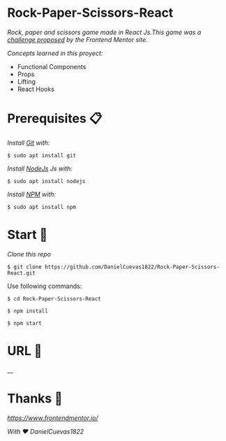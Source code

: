 # Rock-Paper-Scissors-React

_Rock, paper and scissors game made in React Js.This game was a [challenge proposed](https://www.frontendmentor.io/challenges/rock-paper-scissors-game-pTgwgvgH) by the Frontend Mentor site._

_Concepts learned in this proyect:_

* Functional Components
* Props
* Lifting
* React Hooks

# Prerequisites 📋
_Install [Git](https://git-scm.com/) with:_
```
$ sudo apt install git
```

_Install [NodeJs](https://nodejs.org/en/) Js with:_
```
$ sudo apt install nodejs
```

_Install [NPM](https://www.npmjs.com/) with:_
```
$ sudo apt install npm
```
# Start 🚀

_Clone this repo_
```
$ git clone https://github.com/DanielCuevas1822/Rock-Paper-Scissors-React.git
```
Use following commands:
```
$ cd Rock-Paper-Scissors-React
```
```
$ npm install
```
```
$ npm start
```

# URL 📌

__

# Thanks 🎁

_https://www.frontendmentor.io/_

_With ❤️ DanielCuevas1822_

